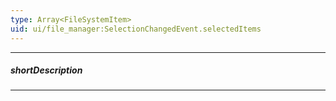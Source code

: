 ```yaml
---
type: Array<FileSystemItem>
uid: ui/file_manager:SelectionChangedEvent.selectedItems
---
```

---
##### shortDescription
<!-- Description goes here -->

---
<!-- Description goes here -->